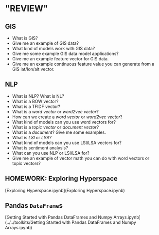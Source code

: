 # "REVIEW"

## GIS

* What is GIS?
* Give me an example of GIS data?
* What kind of models work with GIS data?
* Give me some example GIS data model applications?
* Give me an example feature vector for GIS data.
* Give me an example continuous feature value you can generate from a GIS lat/lon/alt vector.

## NLP

* What is NLP? What is NL?
* What is a BOW vector?
* What is a TFIDF vector?
* What is a *word vector* or *word2vec vector*?
* How can we create a *word vector* or *word2vec vector*?
* What kind of models can you use word vectors for?
* What is a *topic vector* or *document vector*?
* What is a *document*? Give me some examples. 
* What is *LSI* or *LSA*? 
* What kind of models can you use LSI/LSA vectors for?
* What is sentiment analysis?
* What can you use NLP or LSI/LSA for?
* Give me an example of vector math you can do with word vectors or topic vectors?

## HOMEWORK: Exploring Hyperspace

[Exploring Hyperspace.ipynb](Exploring Hyperspace.ipynb)

## Pandas `DataFrame`s

[Getting Started with Pandas DataFrames and Numpy Arrays.ipynb](../../toolkits/Getting Started with Pandas DataFrames and Numpy Arrays.ipynb)
